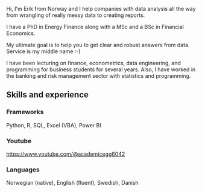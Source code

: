 Hi, I'm Erik from Norway and I help companies with data analysis all the way from wrangling of really messy data to creating reports. 

I have a PhD in Energy Finance along with a MSc and a BSc in Financial Economics.

My ultimate goal is to help you to get clear and robust answers from data. Service is my middle name :-)

I have been lecturing on finance, econometrics, data engineering, and programming for business students for several years. Also, I have worked in the banking and risk management sector with statistics and programming.

## Skills and experience
### Frameworks
Python, R, SQL, Excel (VBA), Power BI

### Youtube
https://www.youtube.com/@academicegg6042

### Languages
Norwegian (native), English (fluent), Swedish, Danish







<!--
**eriksmithmeyer/eriksmithmeyer** is a ✨ _special_ ✨ repository because its `README.md` (this file) appears on your GitHub profile.

Here are some ideas to get you started:

- 🔭 I’m currently working on ...
- 🌱 I’m currently learning ...
- 👯 I’m looking to collaborate on ...
- 🤔 I’m looking for help with ...
- 💬 Ask me about ...
- 📫 How to reach me: ...
- 😄 Pronouns: ...
- ⚡ Fun fact: ...
-->
